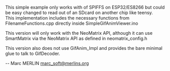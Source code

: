 This simple example only works with of SPIFFS on ESP32/ES8266 but could be easy changed to read out of an SDcard on another chip like teensy.  
This implementation includes the necessary functions from FilenameFunctions.cpp directly inside SimpleGifAnimViewer.ino

This version will only work with the NeoMatrix API, although it can use SmartMatrix via the NeoMatrix API as defined in neomatrix_config.h

This version also does not use GifAnim_Impl and provides the bare minimal glue to talk to GifDecoder.

-- Marc MERLIN <marc_soft@merlins.org>
